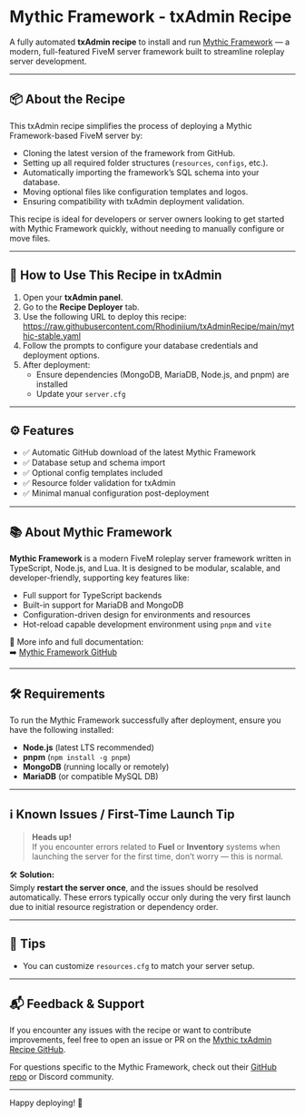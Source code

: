 # Mythic Framework - txAdmin Recipe

A fully automated **txAdmin recipe** to install and run [Mythic Framework](https://github.com/Mythic-Framework/mythic-framework) — a modern, full-featured FiveM server framework built to streamline roleplay server development.

---

## 📦 About the Recipe

This txAdmin recipe simplifies the process of deploying a Mythic Framework-based FiveM server by:

- Cloning the latest version of the framework from GitHub.
- Setting up all required folder structures (`resources`, `configs`, etc.).
- Automatically importing the framework’s SQL schema into your database.
- Moving optional files like configuration templates and logos.
- Ensuring compatibility with txAdmin deployment validation.

This recipe is ideal for developers or server owners looking to get started with Mythic Framework quickly, without needing to manually configure or move files.

---

## 🚀 How to Use This Recipe in txAdmin

1. Open your **txAdmin panel**.
2. Go to the **Recipe Deployer** tab.
3. Use the following URL to deploy this recipe: https://raw.githubusercontent.com/Rhodiniium/txAdminRecipe/main/mythic-stable.yaml
4. Follow the prompts to configure your database credentials and deployment options.
5. After deployment:
   - Ensure dependencies (MongoDB, MariaDB, Node.js, and pnpm) are installed
   - Update your `server.cfg`

---

## ⚙️ Features

- ✅ Automatic GitHub download of the latest Mythic Framework
- ✅ Database setup and schema import
- ✅ Optional config templates included
- ✅ Resource folder validation for txAdmin
- ✅ Minimal manual configuration post-deployment

---

## 📚 About Mythic Framework

**Mythic Framework** is a modern FiveM roleplay server framework written in TypeScript, Node.js, and Lua. It is designed to be modular, scalable, and developer-friendly, supporting key features like:

- Full support for TypeScript backends
- Built-in support for MariaDB and MongoDB
- Configuration-driven design for environments and resources
- Hot-reload capable development environment using `pnpm` and `vite`

📘 More info and full documentation:  
➡️ [Mythic Framework GitHub](https://github.com/Mythic-Framework/mythic-framework)

---

## 🛠 Requirements

To run the Mythic Framework successfully after deployment, ensure you have the following installed:

- **Node.js** (latest LTS recommended)
- **pnpm** (`npm install -g pnpm`)
- **MongoDB** (running locally or remotely)
- **MariaDB** (or compatible MySQL DB)

---

## ℹ️ Known Issues / First-Time Launch Tip

> **Heads up!**  
If you encounter errors related to **Fuel** or **Inventory** systems when launching the server for the first time, don’t worry — this is normal.

🛠️ **Solution:**  
Simply **restart the server once**, and the issues should be resolved automatically. These errors typically occur only during the very first launch due to initial resource registration or dependency order.

---

## 🧠 Tips

- You can customize `resources.cfg` to match your server setup.

---

## 📬 Feedback & Support

If you encounter any issues with the recipe or want to contribute improvements, feel free to open an issue or PR on the [Mythic txAdmin Recipe GitHub](https://github.com/Rhodiniium/txAdminRecipe).

For questions specific to the Mythic Framework, check out their [GitHub repo](https://github.com/Mythic-Framework/mythic-framework) or Discord community.

---

Happy deploying! 🚀
